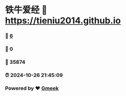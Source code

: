 # 铁牛爱经 :link: https://tieniu2014.github.io 
### :page_facing_up: [6](https://tieniu2014.github.io/tag.html) 
### :speech_balloon: 0 
### :hibiscus: 35874 
### :alarm_clock: 2024-10-26 21:45:09 
### Powered by :heart: [Gmeek](https://github.com/Meekdai/Gmeek)
